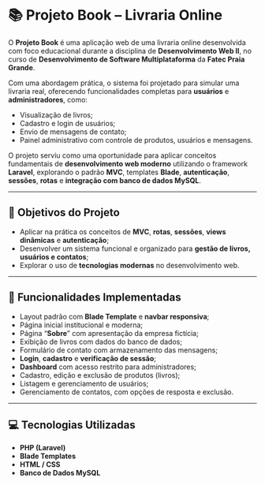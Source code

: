 # 📚 Projeto Book – Livraria Online

O **Projeto Book** é uma aplicação web de uma livraria online desenvolvida com foco educacional durante a disciplina de **Desenvolvimento Web II**, no curso de **Desenvolvimento de Software Multiplataforma** da **Fatec Praia Grande**. 

Com uma abordagem prática, o sistema foi projetado para simular uma livraria real, oferecendo funcionalidades completas para **usuários** e **administradores**, como:

- Visualização de livros;
- Cadastro e login de usuários;
- Envio de mensagens de contato;
- Painel administrativo com controle de produtos, usuários e mensagens.

O projeto serviu como uma oportunidade para aplicar conceitos fundamentais de **desenvolvimento web moderno** utilizando o framework **Laravel**, explorando o padrão **MVC**, templates **Blade**, **autenticação**, **sessões**, **rotas** e **integração com banco de dados MySQL**.

---

## 🎯 Objetivos do Projeto

- Aplicar na prática os conceitos de **MVC**, **rotas**, **sessões**, **views dinâmicas** e **autenticação**;
- Desenvolver um sistema funcional e organizado para **gestão de livros, usuários e contatos**;
- Explorar o uso de **tecnologias modernas** no desenvolvimento web.

---

## 🔧 Funcionalidades Implementadas

- Layout padrão com **Blade Template** e **navbar responsiva**;
- Página inicial institucional e moderna;
- Página “**Sobre**” com apresentação da empresa fictícia;
- Exibição de livros com dados do banco de dados;
- Formulário de contato com armazenamento das mensagens;
- **Login**, **cadastro** e **verificação de sessão**;
- **Dashboard** com acesso restrito para administradores;
- Cadastro, edição e exclusão de produtos (livros);
- Listagem e gerenciamento de usuários;
- Gerenciamento de contatos, com opções de resposta e exclusão.

---

## 💻 Tecnologias Utilizadas

- **PHP (Laravel)**
- **Blade Templates**
- **HTML / CSS**
- **Banco de Dados MySQL**

